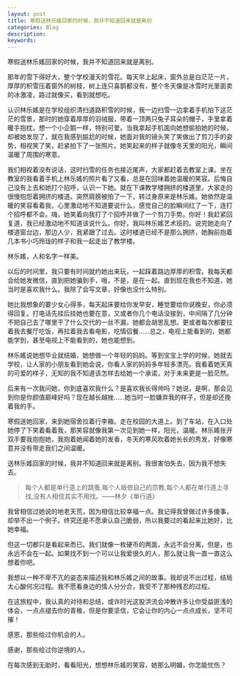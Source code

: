 ```yaml
---
layout: post
title: 寒假送林乐媱回家的时候，我并不知道回来就是离别
categories: Blog
description: 
keywords: 
---
```


寒假送林乐媱回家的时候，我并不知道回来就是离别。

那年的雪下得好大，整个学校漫天的雪花。每天早上起床，窗外总是白茫茫一片，厚厚的积雪压着窗外的树枝，树上连只喜鹊都没有，整个冬天像是冰雪时光里面卖的冰激凌，路过就像买，看到就想吃。

认识林乐媱是在学校组织清扫道路积雪的时候，我一边扫雪一边拿着手机拍下这茫茫的雪景，那时的她穿着厚厚的羽绒服，带着一顶两只兔子耳朵的帽子，手里拿着暖手抱枕，想一个小企鹅一样，特别可爱。当我拿起手机面向她想偷拍她的时候，却被她发现了，就在我感到尴尬的时候，她面对我的镜头笑了笑做出了剪刀手的姿势，相视笑了笑，赶紧拍下了一张照片。她笑起来的样子就像冬天里的阳光，瞬间温暖了周围的寒意。

我们相视着没有说话，这时扫雪的任务也接近尾声，大家都赶着去教室上课。坐在教室的我看着手机上林乐媱的照片看了又看，总是在回味着她温暖的笑容。后悔自己没有上去和她打个招呼，认识一下她。就在下课教学楼拥挤的楼道里，大家走的很慢抱怨着拥挤的楼道。突然肩膀被拍了一下，转过身原来是林乐媱。她依然是温暖的笑容看着我，心里激动地不知道要说什么，感觉自己的脸瞬间红了一下，连打个招呼都不会。嗨，她笑着向我打了个招呼并做了一个剪刀手势。你好！我赶紧回复道，我已经激动地不知道该说什么。你好，我叫林乐媱艺术班的。说完她走向了楼道窗台边，那边人少，我紧跟了过去。这时楼道已经不是那么拥挤，她胸前抱着几本书小巧玲珑的样子和我一起走出了教学楼。

林乐媱，人和名字一样美。

以后的时间里，我只要有时间就约她出来玩，一起踩着路边厚厚的积雪。我每天都会给她发微信，直到把她骗到手，哦，不是，是在一起。直到现在我也不知道，她当时是喜欢我什么。我除了会写文章，好像也没什么特别。

她比我想象的要少女心得多，每天起床要给你发早安，睡觉要给你说晚安，你必须得回复。打电话先挂后挂她也要在意，又或者你几个电话没接到，中间隔了几分钟不把自己去了哪里干了什么交代的一丝不漏，她都会胡思乱想。更或者每次都要拉着我去餐厅吃饭，再拉着我去看电影，吃情侣餐……总之，电视上能看到的，她都能学到，甚至电视上不能看到的，她也能想到。

林乐媱说她想毕业就结婚，她想做一个年轻的妈妈。等到宝宝上学的时候，她就去学校，让人家的小朋友看到她会说，你看人家的妈妈多年轻多漂亮。我看着她天真的可爱的样子，无知的我不知道该怎样去给她一个承诺，对于未来更是一脸茫然。

后来有一次我问她，你到底喜欢我什么？是喜欢我长得帅吗？她说，是啊，那会见到你是你颜值巅峰好吗？现在越长越挫……她当时一脸嫌弃我的样子，但是却还挽着我的手。

寒假送她回家，来到她宿舍拉着行李箱。走在校园的大道上。到了车站，在入口处她停了下笑着看着我，那笑容就像我第一次见到她一样，阳光，温暖。林乐媱张开双手要我抱抱她，我抱着她闻着她的发香，冬天的寒风吹着她长长的秀发，好像寒意并没有带走我们之间温暖。 

送林乐媱回家的时候，我并不知道回来就是离别。我很害怕失去，因为我不想失去。

> 每个人都是单行道上的跳蚤,每个人皈依自己的宗教,每个人都在单行道上寻找,没有人相信其实不用找。——林夕《单行道》

我曾相信过她说的地老天荒，因为相信比较幸福一点。我记得我曾做过许多傻事，却举不出一个例子。终究还是不愿承认自己脆弱，所以我要过的看起来比她好，比她幸福。

但这一切都只是看起来而已。我们就像一枚硬币的两面，永远不会分离，但是，也永远不会在一起。如果找不到一个可以让我爱很久的人，那么就让我一直一直这么想着你吧。

我想以一种不卑不亢的姿态来描述我和林乐媱之间的故事。我却说不出过程，结局太心酸何况过程。我不愿看身边的情人分分合，我受不了那种残忍的过程。

在这旅程中，我认真的对待和总结，或许时光这股洪流会冲散许多让你受益匪浅的体会，一点点褪去你的青稚，但是你要坚信，它会让你的内心一点点成长，坚不可摧！

感恩，那些给过你机会的人。

感谢，那些给过你逆境的人。

在每次感到无助时，看看阳光，想想林乐媱的笑容，她那么明媚，你怎能忧伤？